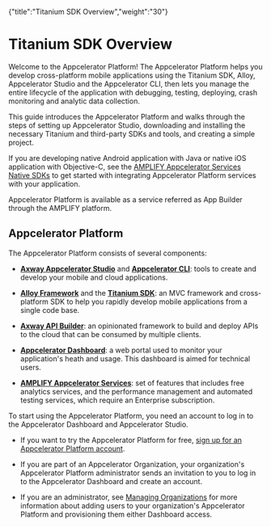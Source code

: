 {"title":"Titanium SDK Overview","weight":"30"} 

# Titanium SDK Overview

Welcome to the Appcelerator Platform! The Appcelerator Platform helps you develop cross-platform mobile applications using the Titanium SDK, Alloy, Appcelerator Studio and the Appcelerator CLI, then lets you manage the entire lifecycle of the application with debugging, testing, deploying, crash monitoring and analytic data collection.

This guide introduces the Appcelerator Platform and walks through the steps of setting up Appcelerator Studio, downloading and installing the necessary Titanium and third-party SDKs and tools, and creating a simple project.

If you are developing native Android application with Java or native iOS application with Objective-C, see the [AMPLIFY Appcelerator Services Native SDKs](/docs/appc/AMPLIFY_Appcelerator_Services/AMPLIFY_Appcelerator_Platform_Services_How-tos/AMPLIFY_Appcelerator_Services_Native_SDKs/) to get started with integrating Appcelerator Platform services with your application.

Appcelerator Platform is available as a service referred as App Builder through the AMPLIFY platform.

## Appcelerator Platform

The Appcelerator Platform consists of several components:

*   **[Axway Appcelerator Studio](/docs/appc/Axway_Appcelerator_Studio/)** and **[Appcelerator CLI](/docs/appc/Appcelerator_CLI/)**: tools to create and develop your mobile and cloud applications.
    
*   **[Alloy Framework](/docs/appc/Alloy_Framework/)** and the **[Titanium SDK](/docs/appc/Titanium_SDK/)**: an MVC framework and cross-platform SDK to help you rapidly develop mobile applications from a single code base.
    
*   **[Axway API Builder](/docs/appc/Axway_API_Builder/)**: an opinionated framework to build and deploy APIs to the cloud that can be consumed by multiple clients.
    
*   **[Appcelerator Dashboard](/docs/appc/Appcelerator_Dashboard/)**: a web portal used to monitor your application's heath and usage. This dashboard is aimed for technical users.
    
*   **[AMPLIFY Appcelerator Services](/docs/appc/AMPLIFY_Appcelerator_Services/)**: set of features that includes free analytics services, and the performance management and automated testing services, which require an Enterprise subscription.
    

To start using the Appcelerator Platform, you need an account to log in to the Appcelerator Dashboard and Appcelerator Studio.

*   If you want to try the Appcelerator Platform for free, [sign up for an Appcelerator Platform account](http://www.appcelerator.com/signup/).
    
*   If you are part of an Appcelerator Organization, your organization's Appcelerator Platform administrator sends an invitation to you to log in to the Appcelerator Dashboard and create an account.
    
*   If you are an administrator, see [Managing Organizations](/docs/appc/Appcelerator_Dashboard/Appcelerator_Dashboard_Guide/Managing_Organizations/) for more information about adding users to your organization's Appcelerator Platform and provisioning them either Dashboard access.